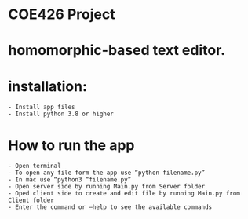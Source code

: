 # COE426 Project
# homomorphic-based text editor.

# installation:
	- Install app files
	- Install python 3.8 or higher

# How to run the app
	- Open terminal
	- To open any file form the app use “python filename.py”
	- In mac use “python3 “filename.py”
	- Open server side by running Main.py from Server folder 
	- Oped client side to create and edit file by running Main.py from Client folder
	- Enter the command or —help to see the available commands
